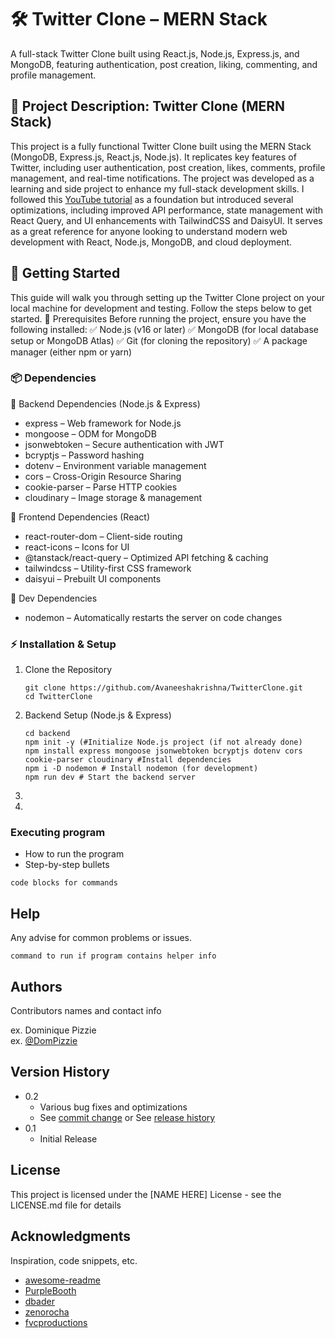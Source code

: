 # 🛠 Twitter Clone – MERN Stack

A full-stack Twitter Clone built using React.js, Node.js, Express.js, and MongoDB, featuring authentication, post creation, liking, commenting, and profile management.

## 📌 Project Description: Twitter Clone (MERN Stack)

This project is a fully functional Twitter Clone built using the MERN Stack (MongoDB, Express.js, React.js, Node.js). It replicates key features of Twitter, including user authentication, post creation, likes, comments, profile management, and real-time notifications.
The project was developed as a learning and side project to enhance my full-stack development skills. I followed this [YouTube tutorial](https://www.youtube.com/watch?v=4GUVz2psWUg) as a foundation but introduced several optimizations, including improved API performance, state management with React Query, and UI enhancements with TailwindCSS and DaisyUI.
It serves as a great reference for anyone looking to understand modern web development with React, Node.js, MongoDB, and cloud deployment.

## 🚀 Getting Started
This guide will walk you through setting up the Twitter Clone project on your local machine for development and testing. Follow the steps below to get started.
📌 Prerequisites
Before running the project, ensure you have the following installed:
✅ Node.js (v16 or later)
✅ MongoDB (for local database setup or MongoDB Atlas)
✅ Git (for cloning the repository)
✅ A package manager (either npm or yarn)

### 📦 Dependencies

🔹 Backend Dependencies (Node.js & Express)
  - express – Web framework for Node.js
  - mongoose – ODM for MongoDB
  - jsonwebtoken – Secure authentication with JWT
  - bcryptjs – Password hashing
  - dotenv – Environment variable management
  - cors – Cross-Origin Resource Sharing
  - cookie-parser – Parse HTTP cookies
  - cloudinary – Image storage & management
    
🔹 Frontend Dependencies (React)
  - react-router-dom – Client-side routing
  - react-icons – Icons for UI
  - @tanstack/react-query – Optimized API fetching & caching
  - tailwindcss – Utility-first CSS framework
  - daisyui – Prebuilt UI components
    
🔹 Dev Dependencies
  - nodemon – Automatically restarts the server on code changes

### ⚡ Installation & Setup
1. Clone the Repository
   ```
   git clone https://github.com/Avaneeshakrishna/TwitterClone.git
   cd TwitterClone
   ```

3. Backend Setup (Node.js & Express)
   ```
   cd backend
   npm init -y (#Initialize Node.js project (if not already done)
   npm install express mongoose jsonwebtoken bcryptjs dotenv cors cookie-parser cloudinary #Install dependencies
   npm i -D nodemon # Install nodemon (for development)
   npm run dev # Start the backend server
   ```

4. 
5. 

### Executing program

* How to run the program
* Step-by-step bullets
```
code blocks for commands
```

## Help

Any advise for common problems or issues.
```
command to run if program contains helper info
```

## Authors

Contributors names and contact info

ex. Dominique Pizzie  
ex. [@DomPizzie](https://twitter.com/dompizzie)

## Version History

* 0.2
    * Various bug fixes and optimizations
    * See [commit change]() or See [release history]()
* 0.1
    * Initial Release

## License

This project is licensed under the [NAME HERE] License - see the LICENSE.md file for details

## Acknowledgments

Inspiration, code snippets, etc.
* [awesome-readme](https://github.com/matiassingers/awesome-readme)
* [PurpleBooth](https://gist.github.com/PurpleBooth/109311bb0361f32d87a2)
* [dbader](https://github.com/dbader/readme-template)
* [zenorocha](https://gist.github.com/zenorocha/4526327)
* [fvcproductions](https://gist.github.com/fvcproductions/1bfc2d4aecb01a834b46)
